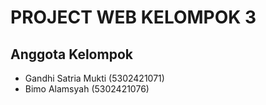 # PROJECT WEB KELOMPOK 3

## Anggota Kelompok

- Gandhi Satria Mukti (5302421071)
- Bimo Alamsyah (5302421076)


